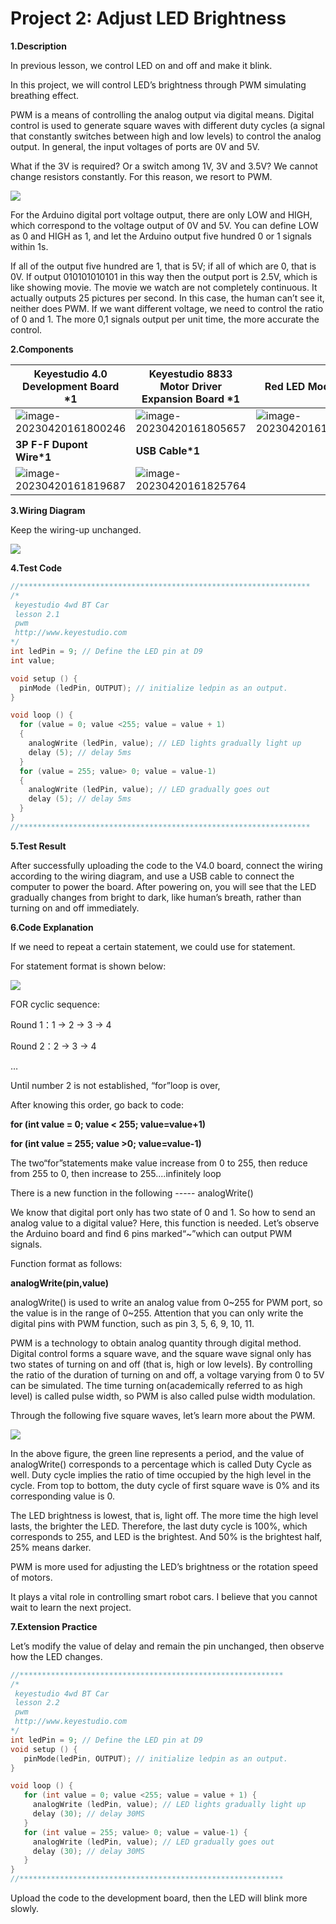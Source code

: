 # Project 2: Adjust LED Brightness

**1.Description**

In previous lesson, we control LED on and off and make it blink.

In this project, we will control LED’s brightness through PWM simulating breathing effect. 

PWM is a means of controlling the analog output via digital means. Digital control is used to generate square waves with different duty cycles (a signal that constantly switches between high and low levels) to control the analog output. In general, the input voltages of ports are 0V and 5V. 

What if the 3V is required? Or a switch among 1V, 3V and 3.5V? We cannot change resistors constantly. For this reason, we resort to PWM.

![](/media/bbcfcb9ae56abb7e80ee587246fc4be9.GIF)

For the Arduino digital port voltage output, there are only LOW and HIGH, which correspond to the voltage output of 0V and 5V. You can define LOW as 0 and HIGH as 1, and let the Arduino output five hundred 0 or 1 signals within 1s.

If all of the output five hundred are 1, that is 5V; if all of which are 0, that is 0V. If output 010101010101 in this way then the output port is 2.5V, which is like showing movie. The movie we watch are not completely continuous. It actually outputs 25 pictures per second. In this case, the human can’t see it, neither does PWM. If we want different voltage, we need to control the ratio of 0 and 1. The more 0,1 signals output per unit time, the more accurate the control.



**2.Components**

| Keyestudio 4.0 Development Board *1                          | Keyestudio 8833 Motor Driver Expansion Board *1              | Red LED Module*1                                             |
| ------------------------------------------------------------ | ------------------------------------------------------------ | ------------------------------------------------------------ |
| ![image-20230420161800246](media/image-20230420161800246.png) | ![image-20230420161805657](media/image-20230420161805657.png) | ![image-20230420161813768](media/image-20230420161813768.png) |
| **3P F-F Dupont Wire*1**                                     | **USB Cable*1**                                              |                                                              |
| ![image-20230420161819687](media/image-20230420161819687.png) | ![image-20230420161825764](media/image-20230420161825764.png) |                                                              |

**3.Wiring Diagram**

Keep the wiring-up unchanged.

![](/media/d29f513cc3561c7a3c3b05105e8a9ad3.png)

**4.Test Code**

```c
//*****************************************************************
/*
 keyestudio 4wd BT Car
 lesson 2.1
 pwm
 http://www.keyestudio.com
*/
int ledPin = 9; // Define the LED pin at D9
int value;

void setup () {
  pinMode (ledPin, OUTPUT); // initialize ledpin as an output.
}

void loop () {
  for (value = 0; value <255; value = value + 1) 
  {
    analogWrite (ledPin, value); // LED lights gradually light up
    delay (5); // delay 5ms
  }
  for (value = 255; value> 0; value = value-1) 
  {
    analogWrite (ledPin, value); // LED gradually goes out
    delay (5); // delay 5ms
  }
}
//*****************************************************************
```

**5.Test Result**

After successfully uploading the code to the V4.0 board, connect the wiring according to the wiring diagram, and use a USB cable to connect the computer to power the board. After powering on, you will see that the LED gradually changes from bright to dark, like human’s breath, rather than turning on and off immediately.

**6.Code Explanation**

If we need to repeat a certain statement, we could use for statement.

For statement format is shown below:

![](/media/65da124bdd0ea488291c71c6b879fe95.jpeg)

FOR cyclic sequence:

Round 1：1 → 2 → 3 → 4

Round 2：2 → 3 → 4

…

Until number 2 is not established, “for”loop is over,

After knowing this order, go back to code:

**for (int value = 0; value \< 255; value=value+1)**

**for (int value = 255; value \>0; value=value-1)**

The two“for”statements make value increase from 0 to 255, then reduce from 255 to 0, then increase to 255....infinitely loop

There is a new function in the following ----- analogWrite()

We know that digital port only has two state of 0 and 1. So how to send an analog value to a digital value? Here, this function is needed. Let’s observe the Arduino board and find 6 pins marked“~”which can output PWM signals.

Function format as follows:

**analogWrite(pin,value)**

analogWrite() is used to write an analog value from 0~255 for PWM port, so the value is in the range of 0~255. Attention that you can only write the digital pins with PWM function, such as pin 3, 5, 6, 9, 10, 11.



PWM is a technology to obtain analog quantity through digital method. Digital control forms a square wave, and the square wave signal only has two states of turning on and off (that is, high or low levels). By controlling the ratio of the duration of turning on and off, a voltage varying from 0 to 5V can be simulated. The time turning on(academically referred to as high level) is called pulse width, so PWM is also called pulse width modulation.

Through the following five square waves, let’s learn more about the PWM. 

![](/media/553f3d1b6ca04e1aa0479841dd075fa2.png)

In the above figure, the green line represents a period, and the value of analogWrite() corresponds to a percentage which is called Duty Cycle as well. Duty cycle implies the ratio of time occupied by the high level in the cycle. From top to bottom, the duty cycle of first square wave is 0% and its corresponding value is 0. 

The LED brightness is lowest, that is, light off. The more time the high level lasts, the brighter the LED. Therefore, the last duty cycle is 100%, which corresponds to 255, and LED is the brightest. And 50% is the brightest half, 25% means darker.

PWM is more used for adjusting the LED’s brightness or the rotation speed of motors.

It plays a vital role in controlling smart robot cars. I believe that you cannot wait to learn the next project.

**7.Extension Practice**

Let’s modify the value of delay and remain the pin unchanged, then observe how the LED changes.

```c
//***********************************************************
/*
 keyestudio 4wd BT Car
 lesson 2.2
 pwm
 http://www.keyestudio.com
*/
int ledPin = 9; // Define the LED pin at D9
void setup () {
   pinMode(ledPin, OUTPUT); // initialize ledpin as an output.
}

void loop () {
   for (int value = 0; value <255; value = value + 1) {
     analogWrite (ledPin, value); // LED lights gradually light up
     delay (30); // delay 30MS
   }
   for (int value = 255; value> 0; value = value-1) {
     analogWrite (ledPin, value); // LED gradually goes out
     delay (30); // delay 30MS
   }
}
//***********************************************************
```


Upload the code to the development board, then the LED will blink more slowly.
